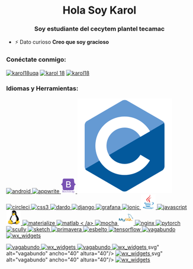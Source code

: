 <h1 align="center">Hola Soy Karol</h1>
<h3 align="center">Soy estudiante del cecytem plantel tecamac</h3>

- ⚡ Dato curioso **Creo que soy gracioso**

<h3 align=" left">Conéctate conmigo:</h3>
<p align="left">
<a href="https://twitter.com/karol18uqa" target="blank"><img align="center" src=" https://raw.githubusercontent.com/rahuldkjain/github-profile-readme-generator/master/src/images/icons/Social/twitter.svg" alt="karol18uqa" height="30" width="40" / ></a>
<a href="https://fb.com/karol 18" target="blank"><img align="center" src="https://raw.githubusercontent.com/rahuldkjain/github-profile-readme-generator/master/src/images/icons/Social/facebook.svg" alt="karol 18" height="30" width="40" /></a>
<a href="https://instagram.com/karol18" target="blank"><img align="center" src="https://raw.githubusercontent.com/rahuldkjain/github-profile-readme-generator /master/src/images/icons/Social/instagram.svg" alt="karol18" height="30" width="40" /></a>
</p>

<h3 align="left">Idiomas y Herramientas:</h3>
<p align="left"> <a href="https://developer.android.com" target="_blank" rel="noreferrer"> <img src="https://raw.githubusercontent.com/devicons /devicon/master/icons/android/android-original-wordmark.svg" alt="android" width="40" height="40"/> </a> <a href="https://appwrite.io " target="_blank" rel="noreferrer"> <img src="https://www.vectorlogo.zone/logos/appwriteio/appwriteio-icon.svg" alt="appwrite" width="40" height=" 40"/> </a> <a href="https://getbootstrap.com" target="_blank" rel="noreferrer"> <img src="https://raw.githubusercontent.com/devicons/devicon/master/icons/bootstrap/bootstrap-plain-wordmark.svg" alt="bootstrap" width="40" height="40"/> </a> <a href="https: //www.cprogramming.com/" target="_blank" rel="noreferrer"> <img src="https://raw.githubusercontent.com/devicons/devicon/master/icons/c/c-original.svg " alt="c" ancho="40" altura="40"/> </a> <a href="https://circleci.com" target="_blank" rel="noreferrer"> <img src= "https://www.vectorlogo.zone/logos/circleci/circleci-icon.svg" alt="circleci" width="40" height="40"/> </a> <a href="https://www.w3schools.com/css/" target="_blank" rel="noreferrer"> <img src="https://raw.githubusercontent.com/devicons/devicon/master/icons/css3/css3 -original-wordmark.svg" alt="css3" width="40" height="40"/> </a> <a href="https://dart.dev" target="_blank" rel="noreferrer "> <img src="https://www.vectorlogo.zone/logos/dartlang/dartlang-icon.svg" alt="dardo" ancho="40" altura="40"/> </a> <a href="https://www.djangoproject.com/" target="_blank" rel="noreferrer"> <img src="https://cdn.worldvectorlogo.com/logos/django.svg" alt="django " ancho = "40" height="40"/> </a> <a href="https://grafana.com" target="_blank" rel="noreferrer"> <img src="https://www.vectorlogo. zone/logos/grafana/grafana-icon.svg" alt="grafana" width="40" height="40"/> </a> <a href="https://ionicframework.com" target="_blank " rel="noreferrer"> <img src="https://upload.wikimedia.org/wikipedia/commons/d/d1/Ionic_Logo.svg" alt="ionic" width="40" height="40"/ > </a> <a href="https://www.java.com" target="_blank" rel="noreferrer"> <img src="https://raw.githubusercontent.com/devicons/devicon/master/icons/java/java-original.svg" alt="java" width="40" height="40"/> </a> <a href="https://developer. mozilla.org/en-US/docs/Web/JavaScript" target="_blank" rel="noreferrer"> <img src="https://raw.githubusercontent.com/devicons/devicon/master/icons/javascript/ javascript-original.svg" alt="javascript" width="40" height="40"/> </a> <a href="https://www.linux.org/" target="_blank" rel= "noreferrer"> <img src="https://raw.githubusercontent.com/devicons/devicon/master/icons/linux/linux-original.svg" alt="linux" width="40" height="40" /> </a> <a href="https://materializecss.com/" target="_blank" rel="noreferrer"> <img src="https://raw.githubusercontent.com/prplx/svg-logos/5585531d45d294869c4eaab4d7cf2e9c167710a9 /svg/materialize.svg" alt="materialize" width="40" height="40"/> </a> <a href="https://www.mathworks.com/" target="_blank" rel ="noreferrer"> <img src="https://upload.wikimedia.org/wikipedia/commons/2/21/Matlab_Logo.png" alt="matlab" width="40" height="40"/> < /a> <a href="https://mochajs.org" target="_blank" rel="noreferrer"> <img src="https://www.vectorlogo.zone/logos/mochajs/mochajs-icon.svg" alt="mocha" width="40" height="40"/> </a> <a href="https://www.mysql.com/" objetivo ="_blank" rel="noreferrer"> <img src="https://raw.githubusercontent.com/devicons/devicon/master/icons/mysql/mysql-original-wordmark.svg" alt="mysql" width= "40" height="40"/> </a> <a href="https://www.nginx.com" target="_blank" rel="noreferrer"> <img src="https://raw .githubusercontent.com/devicons/devicon/master/icons/nginx/nginx-original.svg" alt="nginx" width="40" height="40"/> </a> <a href="https:/ /pytorch.org/" target="_blank" rel="noreferrer"> <img src="https://www.vectorlogo.zone/logos/pytorch/pytorch-icon.svg" alt="pytorch" width="40" height ="40"/> </a> <a href="https://scully.io/" target="_blank" rel="noreferrer"> <img src="https://raw.githubusercontent.com/ scullyio/scully/main/assets/logos/SVG/scullyio-icon.svg" alt="scully" width="40" height="40"/> </a> <a href="https://www. sketch.com/" target="_blank" rel="noreferrer"> <img src="https://www.vectorlogo.zone/logos/sketchapp/sketchapp-icon.svg" alt="sketch" width="40 "altura="40"/> </a> <a href="https://spring.io/" target="_blank" rel="noreferrer"> <img src="https://www.vectorlogo.zone/logos/ springio/springio-icon.svg" alt="primavera" ancho="40" altura="40"/> </a> <a href="https://svelte.dev" target="_blank" rel=" noreferrer"> <img src="https://upload.wikimedia.org/wikipedia/commons/1/1b/Svelte_Logo.svg" alt="esbelto" width="40" height="40"/> </a > <a href="https://www.tensorflow.org" target="_blank" rel="noreferrer"> <img src="https://www.vectorlogo.zone/logos/tensorflow/tensorflow-icon.svg" alt="tensorflow" width="40" height="40"/> </a> <a href="https://www.vagrantup.com/" target="_blank" rel="noreferrer"> <img src="https://www.vectorlogo.zone/logos/vagrantup/vagrantup-icon.svg" alt="vagabundo" width="40" height="40"/> </a> <a href= "https://www.wxwidgets.org/" target="_blank" rel="noreferrer"> <img src="https://upload.wikimedia.org/wikipedia/commons/b/bb/WxWidgets.svg" alt="wx_widgets" ancho="40" alto="40"/> </a> </p><a href="https://www.vagrantup.com/" target="_blank" rel="noreferrer"> <img src="https://www.vectorlogo.zone/logos/vagrantup/vagrantup-icon. svg" alt="vagabundo" ancho="40" altura="40"/> </a> <a href="https://www.wxwidgets.org/" target="_blank" rel="noreferrer"> <img src="https://upload.wikimedia.org/wikipedia/commons/b/bb/WxWidgets.svg" alt="wx_widgets" width="40" height="40"/> </a> </ p><a href="https://www.vagrantup.com/" target="_blank" rel="noreferrer"> <img src="https://www.vectorlogo.zone/logos/vagrantup/vagrantup-icon. svg" alt="vagabundo" ancho="40" altura="40"/> </a> <a href="https://www.wxwidgets.org/" target="_blank" rel="noreferrer"> <img src="https://upload.wikimedia.org/wikipedia/commons/b/bb/WxWidgets.svg" alt="wx_widgets" width="40" height="40"/> </a> </ p>svg" alt="vagabundo" ancho="40" altura="40"/> </a> <a href="https://www.wxwidgets.org/" target="_blank" rel="noreferrer"> <img src="https://upload.wikimedia.org/wikipedia/commons/b/bb/WxWidgets.svg" alt="wx_widgets" width="40" height="40"/> </a> </ p>svg" alt="vagabundo" ancho="40" altura="40"/> </a> <a href="https://www.wxwidgets.org/" target="_blank" rel="noreferrer"> <img src="https://upload.wikimedia.org/wikipedia/commons/b/bb/WxWidgets.svg" alt="wx_widgets" width="40" height="40"/> </a> </ p></p></p>
